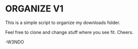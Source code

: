 # ORGANIZE V1
This is a simple script to organize my downloads folder. 

Feel free to clone and change stuff where you see fit. Cheers. 

-W3NDO
